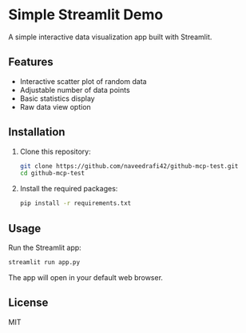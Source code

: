 # Simple Streamlit Demo

A simple interactive data visualization app built with Streamlit.

## Features

- Interactive scatter plot of random data
- Adjustable number of data points
- Basic statistics display
- Raw data view option

## Installation

1. Clone this repository:
   ```bash
   git clone https://github.com/naveedrafi42/github-mcp-test.git
   cd github-mcp-test
   ```

2. Install the required packages:
   ```bash
   pip install -r requirements.txt
   ```

## Usage

Run the Streamlit app:
```bash
streamlit run app.py
```

The app will open in your default web browser.

## License

MIT